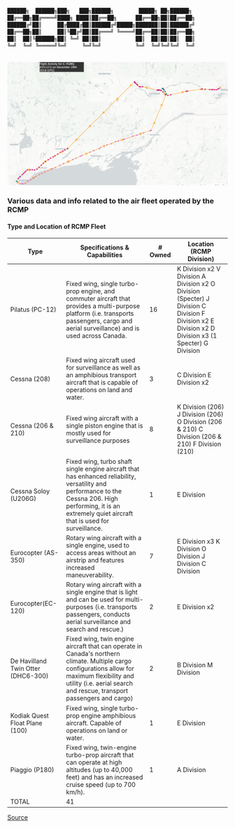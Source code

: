 ```
██████╗  ██████╗███╗   ███╗██████╗        █████╗ ██╗██████╗ 
██╔══██╗██╔════╝████╗ ████║██╔══██╗      ██╔══██╗██║██╔══██╗
██████╔╝██║     ██╔████╔██║██████╔╝█████╗███████║██║██████╔╝
██╔══██╗██║     ██║╚██╔╝██║██╔═══╝ ╚════╝██╔══██║██║██╔══██╗
██║  ██║╚██████╗██║ ╚═╝ ██║██║           ██║  ██║██║██║  ██║
╚═╝  ╚═╝ ╚═════╝╚═╝     ╚═╝╚═╝           ╚═╝  ╚═╝╚═╝╚═╝  ╚═╝
                                                            
```
![cfgmq](https://github.com/Bedrovelsen/RCMP-AIR/blob/master/cfgmq.png)

### Various data and info related to the air fleet operated by the RCMP

 #### Type and Location of RCMP Fleet

| Type                               	| Specifications & Capabilities                                                                                                                                                                                           	| # Owned 	| Location (RCMP Division)                                                                                                                           	|
|------------------------------------	|-------------------------------------------------------------------------------------------------------------------------------------------------------------------------------------------------------------------------	|---------	|----------------------------------------------------------------------------------------------------------------------------------------------------	|
| Pilatus (PC-12)                    	| Fixed wing, single turbo-prop engine, and commuter aircraft that provides a multi-purpose platform (i.e. transports passengers, cargo and aerial surveillance) and is used across Canada.                               	| 16      	| K Division x2 V Division A Division x2 O Division (Specter) J Division C Division F Division x2 E Division x2 D Division x3 (1 Specter) G Division 	|
| Cessna (208)                       	| Fixed wing aircraft used for surveillance as well as an amphibious transport aircraft that is capable of operations on land and water.                                                                                  	| 3       	| C Division E Division x2                                                                                                                           	|
| Cessna (206 & 210)                 	| Fixed wing aircraft with a single piston engine that is mostly used for surveillance purposes                                                                                                                           	| 8       	| K Division (206) J Division (206) O Division (206 & 210) C Division (206 & 210) F Division (210)                                                   	|
| Cessna Soloy (U206G)               	| Fixed wing, turbo shaft single engine aircraft that has enhanced reliability, versatility and performance to the Cessna 206. High performing, it is an extremely quiet aircraft that is used for surveillance.          	| 1       	| E Division                                                                                                                                         	|
| Eurocopter (AS-350)                	| Rotary wing aircraft with a single engine, used to access areas without an airstrip and features increased maneuverability.                                                                                             	| 7       	| E Division x3 K Division O Division J Division C Division                                                                                          	|
|  Eurocopter(EC-120)                	| Rotary wing aircraft with a single engine that is light and can be used for multi-purposes (i.e. transports passengers, conducts aerial surveillance and search and rescue.)                                            	| 2       	| E Division x2                                                                                                                                      	|
| De Havilland Twin Otter (DHC6-300) 	| Fixed wing, twin engine aircraft that can operate in Canada's northern climate. Multiple cargo configurations allow for maximum flexibility and utility (i.e. aerial search and rescue, transport passengers and cargo) 	| 2       	| B Division M Division                                                                                                                              	|
| Kodiak Quest Float Plane (100)     	| Fixed wing, single turbo-prop engine amphibious aircraft. Capable of operations on land or water.                                                                                                                       	| 1       	| E Division                                                                                                                                         	|
| Piaggio (P180)                     	| Fixed wing, twin-engine turbo-prop aircraft that can operate at high altitudes (up to 40,000 feet) and has an increased cruise speed (up to 700 km/h).                                                                  	| 1       	| A Division                                                                                                                                         	|
| TOTAL                              	| 41                                                                                                                                                                                                                      	|         	|                                                                                                                                                    	|

[Source](http://www.rcmp-grc.gc.ca/en/rcmp-flight-operations-program-evaluation "Permalink to RCMP Flight Operations Program Evaluation")
